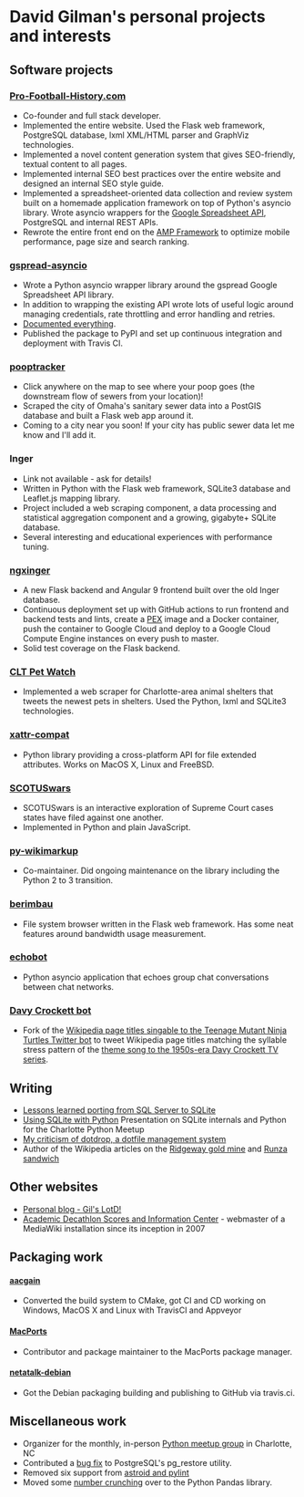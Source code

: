 # David Gilman's personal projects and interests
## Software projects

### [Pro-Football-History.com](https://pro-football-history.com)
* Co-founder and full stack developer.
* Implemented the entire website. Used the Flask web framework, PostgreSQL database, lxml XML/HTML parser and GraphViz technologies.
* Implemented a novel content generation system that gives SEO-friendly, textual content to all pages.
* Implemented internal SEO best practices over the entire website and designed an internal SEO style guide.
* Implemented a spreadsheet-oriented data collection and review system built on a homemade application framework on top of Python's asyncio library. Wrote asyncio wrappers for the [Google Spreadsheet API](https://github.com/dgilman/gspread_asyncio), PostgreSQL and internal REST APIs.
* Rewrote the entire front end on the [AMP Framework](https://amp.dev/) to optimize mobile performance, page size and search ranking.

### [gspread-asyncio](https://pypi.org/project/gspread-asyncio/)
* Wrote a Python asyncio wrapper library around the gspread Google Spreadsheet API library.
* In addition to wrapping the existing API wrote lots of useful logic around managing credentials, rate throttling and error handling and retries.
* [Documented everything](https://gspread-asyncio.readthedocs.io/en/latest/).
* Published the package to PyPI and set up continuous integration and deployment with Travis CI.

### [pooptracker](https://poop.gilslotd.com/?city=omaha)
* Click anywhere on the map to see where your poop goes (the downstream flow of sewers from your location)!
* Scraped the city of Omaha's sanitary sewer data into a PostGIS database and built a Flask web app around it.
* Coming to a city near you soon! If your city has public sewer data let me know and I'll add it.

### Inger
* Link not available - ask for details!
* Written in Python with the Flask web framework, SQLite3 database and Leaflet.js mapping library.
* Project included a web scraping component, a data processing and statistical aggregation component and a growing, gigabyte+ SQLite database.
* Several interesting and educational experiences with performance tuning.

### [ngxinger](https://github.com/dgilman/ngxinger/)
* A new Flask backend and Angular 9 frontend built over the old Inger database.
* Continuous deployment set up with GitHub actions to run frontend and backend tests and lints, create a [PEX](https://github.com/pantsbuild/pex) image and a Docker container, push the container to Google Cloud and deploy to a Google Cloud Compute Engine instances on every push to master.
* Solid test coverage on the Flask backend.

### [CLT Pet Watch](https://github.com/dgilman/petwatch)
* Implemented a web scraper for Charlotte-area animal shelters that tweets the newest pets in shelters. Used the Python, lxml and SQLite3 technologies.

### [xattr-compat](https://github.com/dgilman/xattr-compat)
* Python library providing a cross-platform API for file extended attributes. Works on MacOS X, Linux and FreeBSD.

### [SCOTUSwars](https://scotuswars.gilslotd.com/)
* SCOTUSwars is an interactive exploration of Supreme Court cases states have filed against one another.
* Implemented in Python and plain JavaScript.

### [py-wikimarkup](https://github.com/dgilman/py-wikimarkup)
* Co-maintainer. Did ongoing maintenance on the library including the Python 2 to 3 transition.

### [berimbau](https://github.com/dgilman/berimbau)
* File system browser written in the Flask web framework. Has some neat features around bandwidth usage measurement.

### [echobot](https://github.com/dgilman/echobot)
* Python asyncio application that echoes group chat conversations between chat networks.

### [Davy Crockett bot](https://github.com/dgilman/tmnt_wikipedia_bot)
* Fork of the [Wikipedia page titles singable to the Teenage Mutant Ninja Turtles Twitter bot](https://twitter.com/wiki_tmnt) to tweet Wikipedia page titles matching the syllable stress pattern of the [theme song to the 1950s-era Davy Crockett TV series](https://www.youtube.com/watch?v=txcRQedoEyY).

## Writing
* [Lessons learned porting from SQL Server to SQLite](https://gilslotd.com/blog/lessons_learned_porting_sql_server_sqlite)
* [Using SQLite with Python](https://dgilman.github.io/sqlite_python/) Presentation on SQLite internals and Python for the Charlotte Python Meetup
* [My criticism of dotdrop, a dotfile management system](https://gilslotd.com/blog/my_criticism_dotdrop_dotfile_management_system)
* Author of the Wikipedia articles on the [Ridgeway gold mine](https://en.wikipedia.org/wiki/Ridgeway_Mine) and [Runza sandwich](https://en.wikipedia.org/wiki/Runza)

## Other websites
* [Personal blog - Gil's LotD!](https://gilslotd.com/blog)
* [Academic Decathlon Scores and Information Center](https://acadecscores.gilslotd.com/wiki/Main_Page) - webmaster of a MediaWiki installation since its inception in 2007

## Packaging work
#### [aacgain](https://github.com/dgilman/aacgain)
* Converted the build system to CMake, got CI and CD working on Windows, MacOS X and Linux with TravisCI and Appveyor
#### [MacPorts](https://www.macports.org/)
* Contributor and package maintainer to the MacPorts package manager.
#### [netatalk-debian](https://github.com/dgilman/netatalk-debian)
* Got the Debian packaging building and publishing to GitHub via travis.ci.

## Miscellaneous work
* Organizer for the monthly, in-person [Python meetup group](https://www.meetup.com/python-charlotte/) in Charlotte, NC
* Contributed a [bug fix](https://commitfest.postgresql.org/28/2568/) to PostgreSQL's pg\_restore utility.
* Removed six support from [astroid and pylint](https://github.com/PyCQA/astroid/pull/864)
* Moved some [number crunching](https://github.com/dgilman/pandas_stats) over to the Python Pandas library.
